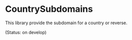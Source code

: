 CountrySubdomains
=================

This library provide the subdomain for a country or reverse.

(Status: on develop)
